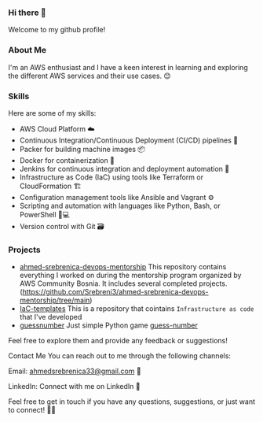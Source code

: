 ### Hi there 👋

Welcome to my github profile!

### About Me

I'm an AWS enthusiast and I have a keen interest in learning and exploring the different AWS services and their use cases. 😊

### Skills

Here are some of my skills:

- AWS Cloud Platform ☁️
- Continuous Integration/Continuous Deployment (CI/CD) pipelines 🔄
- Packer for building machine images 📦
- Docker for containerization 🐳
- Jenkins for continuous integration and deployment automation 🚀
- Infrastructure as Code (IaC) using tools like Terraform or CloudFormation 🏗️
- Configuration management tools like Ansible and Vagrant ⚙️
- Scripting and automation with languages like Python, Bash, or PowerShell 🐍💻
- Version control with Git 🗃️

### Projects

- [ahmed-srebrenica-devops-mentorship](https://github.com/Srebreni3/ahmed-srebrenica-devops-mentorship) This repository contains everything I worked on during the mentorship program organized by AWS Community Bosnia. It includes several completed projects.(https://github.com/Srebreni3/ahmed-srebrenica-devops-mentorship/tree/main)
- [IaC-templates](https://github.com/Srebreni3/IaC-templates) This is a repository that cointains `Infrastructure as code` that I've developed 
- [guessnumber](https://github.com/Srebreni3/guessnumber) Just simple Python game [guess-number](https://github.com/Srebreni3/guessnumber)

Feel free to explore them and provide any feedback or suggestions!

Contact Me
You can reach out to me through the following channels:

Email: ahmedsrebrenica33@gmail.com 📩

LinkedIn: Connect with me on LinkedIn 💼

Feel free to get in touch if you have any questions, suggestions, or just want to connect! 📩✨


